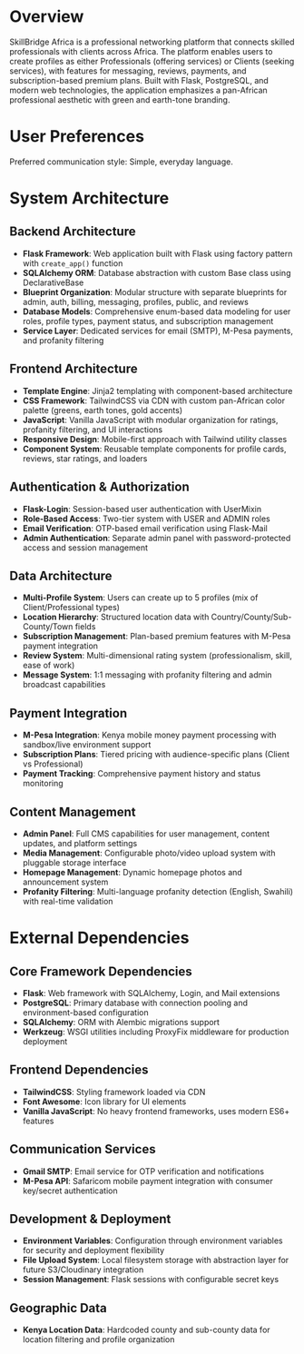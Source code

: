 # Overview

SkillBridge Africa is a professional networking platform that connects skilled professionals with clients across Africa. The platform enables users to create profiles as either Professionals (offering services) or Clients (seeking services), with features for messaging, reviews, payments, and subscription-based premium plans. Built with Flask, PostgreSQL, and modern web technologies, the application emphasizes a pan-African professional aesthetic with green and earth-tone branding.

# User Preferences

Preferred communication style: Simple, everyday language.

# System Architecture

## Backend Architecture
- **Flask Framework**: Web application built with Flask using factory pattern with `create_app()` function
- **SQLAlchemy ORM**: Database abstraction with custom Base class using DeclarativeBase
- **Blueprint Organization**: Modular structure with separate blueprints for admin, auth, billing, messaging, profiles, public, and reviews
- **Database Models**: Comprehensive enum-based data modeling for user roles, profile types, payment status, and subscription management
- **Service Layer**: Dedicated services for email (SMTP), M-Pesa payments, and profanity filtering

## Frontend Architecture
- **Template Engine**: Jinja2 templating with component-based architecture
- **CSS Framework**: TailwindCSS via CDN with custom pan-African color palette (greens, earth tones, gold accents)
- **JavaScript**: Vanilla JavaScript with modular organization for ratings, profanity filtering, and UI interactions
- **Responsive Design**: Mobile-first approach with Tailwind utility classes
- **Component System**: Reusable template components for profile cards, reviews, star ratings, and loaders

## Authentication & Authorization
- **Flask-Login**: Session-based user authentication with UserMixin
- **Role-Based Access**: Two-tier system with USER and ADMIN roles
- **Email Verification**: OTP-based email verification using Flask-Mail
- **Admin Authentication**: Separate admin panel with password-protected access and session management

## Data Architecture
- **Multi-Profile System**: Users can create up to 5 profiles (mix of Client/Professional types)
- **Location Hierarchy**: Structured location data with Country/County/Sub-County/Town fields
- **Subscription Management**: Plan-based premium features with M-Pesa payment integration
- **Review System**: Multi-dimensional rating system (professionalism, skill, ease of work)
- **Message System**: 1:1 messaging with profanity filtering and admin broadcast capabilities

## Payment Integration
- **M-Pesa Integration**: Kenya mobile money payment processing with sandbox/live environment support
- **Subscription Plans**: Tiered pricing with audience-specific plans (Client vs Professional)
- **Payment Tracking**: Comprehensive payment history and status monitoring

## Content Management
- **Admin Panel**: Full CMS capabilities for user management, content updates, and platform settings
- **Media Management**: Configurable photo/video upload system with pluggable storage interface
- **Homepage Management**: Dynamic homepage photos and announcement system
- **Profanity Filtering**: Multi-language profanity detection (English, Swahili) with real-time validation

# External Dependencies

## Core Framework Dependencies
- **Flask**: Web framework with SQLAlchemy, Login, and Mail extensions
- **PostgreSQL**: Primary database with connection pooling and environment-based configuration
- **SQLAlchemy**: ORM with Alembic migrations support
- **Werkzeug**: WSGI utilities including ProxyFix middleware for production deployment

## Frontend Dependencies
- **TailwindCSS**: Styling framework loaded via CDN
- **Font Awesome**: Icon library for UI elements
- **Vanilla JavaScript**: No heavy frontend frameworks, uses modern ES6+ features

## Communication Services
- **Gmail SMTP**: Email service for OTP verification and notifications
- **M-Pesa API**: Safaricom mobile payment integration with consumer key/secret authentication

## Development & Deployment
- **Environment Variables**: Configuration through environment variables for security and deployment flexibility
- **File Upload System**: Local filesystem storage with abstraction layer for future S3/Cloudinary integration
- **Session Management**: Flask sessions with configurable secret keys

## Geographic Data
- **Kenya Location Data**: Hardcoded county and sub-county data for location filtering and profile organization